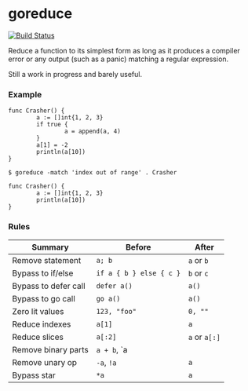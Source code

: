 # goreduce

[![Build Status](https://travis-ci.org/mvdan/goreduce.svg?branch=master)](https://travis-ci.org/mvdan/goreduce)

Reduce a function to its simplest form as long as it produces a compiler
error or any output (such as a panic) matching a regular expression.

Still a work in progress and barely useful.

### Example

```
func Crasher() {
        a := []int{1, 2, 3}
        if true {
                a = append(a, 4)
        }
        a[1] = -2
        println(a[10])
}
```

	$ goreduce -match 'index out of range' . Crasher

```
func Crasher() {
        a := []int{1, 2, 3}
        println(a[10])
}
```

### Rules

| Summary              | Before                  | After         |
| -------------------- | ----------------------- | ------------- |
| Remove statement     | `a; b`                  | `a` or `b`    |
| Bypass to if/else    | `if a { b } else { c }` | `b` or `c`    |
| Bypass to defer call | `defer a()`             | `a()`         |
| Bypass to go call    | `go a()`                | `a()`         |
| Zero lit values      | `123, "foo"`            | `0, ""`       |
| Reduce indexes       | `a[1]`                  | `a`           |
| Reduce slices        | `a[:2]`                 | `a` or `a[:]` |
| Remove binary parts  | `a + b`, `a || b`       | `a` or `b`    |
| Remove unary op      | `-a`, `!a`              | `a`           |
| Bypass star          | `*a`                    | `a`           |
